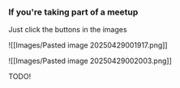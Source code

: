 
### If you're taking part of a meetup

Just click the buttons in the images

![[Images/Pasted image 20250429001917.png]]

![[Images/Pasted image 20250429002003.png]]

TODO!

